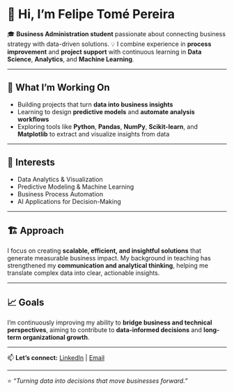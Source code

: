 # 👋 Hi, I’m Felipe Tomé Pereira

🎓 **Business Administration student** passionate about connecting business strategy with data-driven solutions.
💡 I combine experience in **process improvement** and **project support** with continuous learning in **Data Science**, **Analytics**, and **Machine Learning**.

---

## 🚀 What I’m Working On

* Building projects that turn **data into business insights**
* Learning to design **predictive models** and **automate analysis workflows**
* Exploring tools like **Python**, **Pandas**, **NumPy**, **Scikit-learn**, and **Matplotlib** to extract and visualize insights from data

---

## 🧠 Interests

* Data Analytics & Visualization
* Predictive Modeling & Machine Learning
* Business Process Automation
* AI Applications for Decision-Making

---

## 🏗️ Approach

I focus on creating **scalable, efficient, and insightful solutions** that generate measurable business impact.
My background in teaching has strengthened my **communication and analytical thinking**, helping me translate complex data into clear, actionable insights.

---

## 📈 Goals

I’m continuously improving my ability to **bridge business and technical perspectives**, aiming to contribute to **data-informed decisions** and **long-term organizational growth**.

---

📫 **Let’s connect:**
[LinkedIn](https://www.linkedin.com/in/felipetomepereira/) | [Email](mailto:felipetpereira1@gmail.com)

---

⭐ *“Turning data into decisions that move businesses forward.”*
